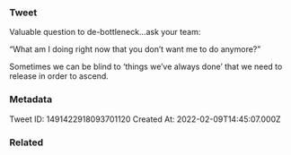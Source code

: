 ### Tweet
Valuable question to de-bottleneck…ask your team:

“What am I doing right now that you don’t want me to do anymore?”

Sometimes we can be blind to ‘things we’ve always done’ that we need to release in order to ascend.

### Metadata
Tweet ID: 1491422918093701120
Created At: 2022-02-09T14:45:07.000Z

### Related

